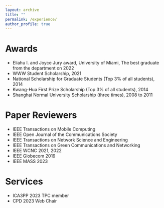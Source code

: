 ```yaml
---
layout: archive
title: ""
permalink: /experience/
author_profile: true
---
```


<!-- # Works -->
<!-- * ### **Assistant Professor**, Middle Tennessee State University, 2023 to present. -->
<!-- * ### **Research Intern**, Futurewei, Summer 2022. -->
<!--   * Research intern at IC lab. Focus on neural rendering dynamic human poses in metaverse. -->
<!-- * ### **Research Assistant** -->
<!-- University of Miami, 2018 to present. -->
<!-- * ### **Teaching Assistant** -->
<!-- University of Miami, 2020 to 2021. -->
<!--   * ECE212-S - Processors: Hardware, Software, and Interfacing (Fall 2020, Spring 2021). -->
<!--   * ECE417-O - Embedded Microprocessor System Design (Fall 2020). -->
<!--   * Courses taught include circuit analysis, digital logic, microprocessors, computer architecture (undergraduate and graduate levels), and embedded systems design based on DE1-SOC kit. -->
<!-- * ### **Software Engineer**, ZTE Corporation,  2015 to 2018. -->
<!--   * Our team developed the product [ZXUN SSS-Supplementary Service Server](https://www.zte.com.cn/global/products/core_network/packet_core/voice_communication/425187) based on the 3GPP standard. -->
<!--   * C, C++, Python -->
<!-- * ### Research Assistant -->
<!-- Shanghai University, 08/2012 to 05/2015. -->

# Awards
- Eliahu I. and Joyce Jury award, University of Miami, The best graduate from the department on 2022
- WWW Student Scholarship, 2021
- National Scholarship for Graduate Students (Top 3% of all students), 2014
- Kwang-Hua First Prize Scholarship (Top 3% of all students), 2014
- Shanghai Normal University Scholarship (three times), 2008 to 2011

# Paper Reviewers
- IEEE Transactions on Mobile Computing
- IEEE Open Journal of the Communications Society
- IEEE Transactions on Network Science and Engineering
- IEEE Transactions on Green Communications and Networking
- IEEE WCNC 2021, 2022
- IEEE Globecom 2019
- IEEE MASS 2023

# Services
- ICA3PP 2023 TPC member
- CPD 2023 Web Chair

<!-- # Professional Membership -->
<!-- - Student member of IEEE -->
<!-- - Student member of ACM -->

<!-- # Volunteer -->
<!-- - National Science Bowl (NSB), 2021 -->
<!-- - Shanghai EXPO, 2010 -->
